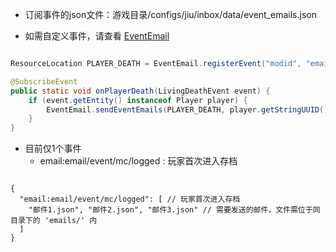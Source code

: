 * 订阅事件的json文件：游戏目录/configs/jiu/inbox/data/event_emails.json

* 如需自定义事件，请查看 [EventEmail](https://github.com/SmallJiu/Inbox/blob/1.20.1/src/main/java/cat/jiu/email/element/EventEmail.java)

```java

ResourceLocation PLAYER_DEATH = EventEmail.registerEvent("modid", "email/event/player/death");

@SubscribeEvent
public static void onPlayerDeath(LivingDeathEvent event) {
    if (event.getEntity() instanceof Player player) {
        EventEmail.sendEventEmails(PLAYER_DEATH, player.getStringUUID());
    }
}

```


* 目前仅1个事件
    * email:email/event/mc/logged : 玩家首次进入存档

```json5

{
  "email:email/event/mc/logged": [ // 玩家首次进入存档
    "邮件1.json", "邮件2.json", "邮件3.json" // 需要发送的邮件，文件需位于同目录下的 'emails/' 内
  ]
}

```
